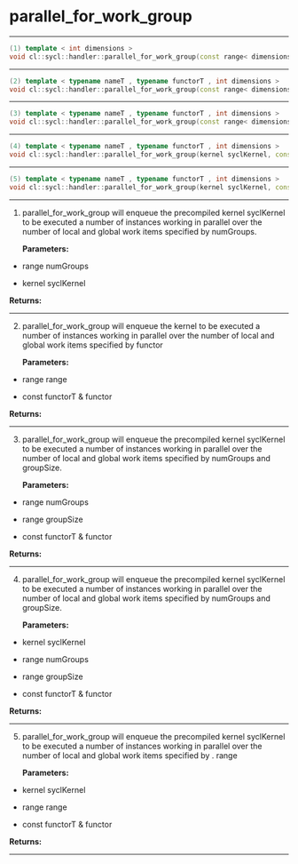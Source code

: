 # parallel_for_work_group

---

```cpp
(1) template < int dimensions >
void cl::sycl::handler::parallel_for_work_group(const range< dimensions > &numGroups, kernel syclKernel)
```

---

```cpp
(2) template < typename nameT , typename functorT , int dimensions >
void cl::sycl::handler::parallel_for_work_group(const range< dimensions > &range, const functorT &functor)
```

---

```cpp
(3) template < typename nameT , typename functorT , int dimensions >
void cl::sycl::handler::parallel_for_work_group(const range< dimensions > &numGroups, const range< dimensions > &groupSize, const functorT &functor)
```

---

```cpp
(4) template < typename nameT , typename functorT , int dimensions >
void cl::sycl::handler::parallel_for_work_group(kernel syclKernel, const range< dimensions > &numGroups, const range< dimensions > &groupSize, const functorT &functor)
```

---

```cpp
(5) template < typename nameT , typename functorT , int dimensions >
void cl::sycl::handler::parallel_for_work_group(kernel syclKernel, const range< dimensions > &range, const functorT &functor)
```

---

1. parallel_for_work_group will enqueue the precompiled kernel syclKernel to be executed a number of instances working in parallel over the number of local and global work items specified by numGroups. 

   **Parameters:**

  * range numGroups

   

  * kernel syclKernel

   

   **Returns:** 

---

2. parallel_for_work_group will enqueue the kernel  to be executed a number of instances working in parallel over the number of local and global work items specified by functor

   **Parameters:**

  * range range

   

  * const functorT & functor

   

   **Returns:** 

---

3. parallel_for_work_group will enqueue the precompiled kernel syclKernel to be executed a number of instances working in parallel over the number of local and global work items specified by numGroups and groupSize. 

   **Parameters:**

  * range numGroups

   

  * range groupSize

   

  * const functorT & functor

   

   **Returns:** 

---

4. parallel_for_work_group will enqueue the precompiled kernel syclKernel to be executed a number of instances working in parallel over the number of local and global work items specified by numGroups and groupSize. 

   **Parameters:**

  * kernel syclKernel

   

  * range numGroups

   

  * range groupSize

   

  * const functorT & functor

   

   **Returns:** 

---

5. parallel_for_work_group will enqueue the precompiled kernel syclKernel to be executed a number of instances working in parallel over the number of local and global work items specified by . range

   **Parameters:**

  * kernel syclKernel

   

  * range range

   

  * const functorT & functor

   

   **Returns:** 

---

